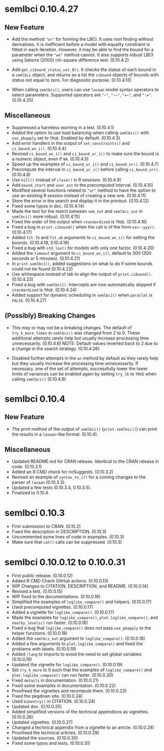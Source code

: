 # semlbci 0.10.4.27

## New Feature

- Add the method `"ur"` for forming the
  LBCI. It uses root finding without
  derivatives. It is inefficient before
  a model with equality constraint is
  fitted in each iteration. However, it
  may be able to find the bound for a
  parameter when the `"wn"` method
  cannot. It also supports robust LBCI
  using Satorra (2000) chi-square
  difference test. (0.10.4.2)

- Add `get_cibound_status_not_0()`. It
  checks the status of each bound in
  a `semlbci` object, and returns as
  a list the `cibound` objects of
  bounds with status not equal to zero.
  For diagnostic purpose. (0.10.4.13)

- When calling `semlbci()`, users can
  use `lavaan` model syntax operators to
  select parameters. Supported operators
  are `"~"`, `"~~"`, `"=~"`, and `":="`.
  (0.10.4.25)

## Miscellaneous

- Suppressed a harmless warning in a
  test. (0.10.4.1)
- Added the option to use load balancing
  when calling `semlbci()` with
  `use_pbapply` set to `TRUE`. Enabled
  by default. (0.10.4.3)
- Add error handlers in the output
  of `set_constraints()` and
  `ci_bound_wn_i()`. (0.10.4.4)
- Revised `ci_bound_wn_i()` and
  `ci_bound_ur_i()` to make
  sure the bound is a numeric object,
  even if `NA`. (0.10.4.5)
- Speed up the examples of
  `ci_bound_ur_i()` and `ci_bound_ur()`.
  (0.10.4.7)
- Precompute the interval in
  `ci_bound_ur_i()` before calling
  `ci_bound_ur()`. (0.10.4.8)
- Use `kill()` instead of `close()`
  in R sessions. (0.10.4.9)
- Add `bound_start` and `user_est`
  to the precomputed interval.
  (0.10.4.10)
- Modified several functions related to
  `"ur"` method to have the option to
  use an existing R session instead of
  creating a new one. (0.10.4.11)
- Store the error in the search and
  display it in the printout.
  (0.10.4.12)
- Fixed some typos in doc.
  (0.10.4.14)
- Made the test for the match between
  `sem_out` and `semlbci_out` in
  `semlbci()` more robust. (0.10.4.15)
- Fixed the order of the output when
  `standardized` is `TRUE`. (0.10.4.16)
- Fixed a bug in `print.cibound()` when
  the call is of the form `xxx::yyy()`.
  (0.10.4.17)
- Added `fit_lb` and `fit_ub` arguments
  to `ci_bound_wn_i()` for setting
  the bounds. (0.10.4.18, 0.10.4.19)
- Fixed a bug with `std_lav()` for
  models with only one factor.
  (0.10.4.20)
- Added the `timeout` argument to
  `ci_bound_wn_i()`, default to 300
  (300 seconds or 5 minutes).
  (0.10.4.21)
- In `print.semlbci()`, added
  suggestions on what to do if some
  bounds could not be found (0.10.4.22)
- Use whitespace instead of tab to
  align the output of `print.cibound()`.
  (0.10.4.23)
- Fixed a bug with `semlbci()`.
  Intercepts are now automatically
  skipped if `standardized` is `TRUE`.
  (0.10.4.24)
- Added support for dynamic scheduling
  in `semlbci()` when `parallel` is
  `FALSE`. (0.10.4.27)

## (Possibly) Breaking Changes

- This may or may not be a breaking
  changes. The default of
  `try_k_more_times` in `semlbci()` was
  changed from 2 to 0. These additional
  attempts rarely help but usually
  increase processing time
  unnecessarily. (0.10.4.6)
  NOTE: Default values reverted back to
  2 due to a change in the search
  strategy. (0.10.4.26)

- Disabled further attempts in
  the `wn` method by default
  as they rarely help but they usually
  increase
  the processing time unnecessarily.
  If necessary, one of the set of
  attempts, successfully lower the
  lower limits of variances can be
  enabled again by setting `try_lb`
  to `TRUE` when calling `semlbci()`
  (0.10.4.6)

# semlbci 0.10.4

## New Feature

- The print method of the output of
  `semlbci()` (`print.semlbci()`) can
  print the results in a `lavaan`-like
  format. (0.10.4).

## Miscellaneous

- Updated README.md for CRAN release. Identical
  to the CRAN release in code. (0.10.3.1)
- Added an R CMD check for noSuggests. (0.10.3.2)
- Revised an example of `syntax_to_i()`
  for a coming changes to the parser of
  `lavaan` (0.10.3.3).
- Updated a few tests (0.10.3.4, 0.10.3.5).
- Finalized to 0.10.4.

# semlbci 0.10.3

- First submission to CRAN. (0.10.2)
- Fixed the description in DESCRIPTION. (0.10.3)
- Uncommented some lines of code in examples. (0.10.3)
- Make sure that `cat()` calls can be suppressed. (0.10.3)

# semlbci 0.10.0.12 to 0.10.0.31

- First public release. (0.10.0.12)
- Added R CMD Check GitHub actions. (0.10.0.13)
- WIP Changes to CITATION, DESCRIPTION, and README. (0.10.0.14)
- Revised a test. (0.10.0.15)
- WIP fixed to the documentations. (0.10.0.16)
- Simplified the examples of `loglike_compare()` and helpers.  (0.10.0.17)
- Used precomputed vignettes. (0.10.0.17)
- Added a vignette for `loglike_compare()`. (0.10.0.17)
- Made the examples for `loglike_compare()`,
  `plot.loglike_compare()`, and `nearby_levels()` run faster. (0.10.0.18)
- Fixed a bug that `loglike_compare()` does not pass
  `use_pbapply` to the helper functions. (0.10.0.18)
- Added the `semlbci_out` argument to `loglike_compare()`. (0.10.0.18)
- Added a few arguments to `plot.loglike_compare()` and
  fixed the problems with labels. (0.10.0.19)
- Added `rlang` to Imports to avoid the need to set global
  variables (0.10.0.19)
- Updated the vignette for `loglike_compare()`. (0.10.0.19)
- Set `try_k_more` to 0 such that the examples of
  `loglike_compare()` and `plot.loglike_compare()` can run faster. (0.10.0.20)
- Fixed `details` in documentation. (0.10.0.21)
- Fixed some examples in documentation. (0.10.0.22)
- Proofread the vignettes and recompute them. (0.10.0.23)
- Fixed the pkgdown site. (0.10.0.24)
- Used `bibentry()` in CITATION. (0.10.0.24)
- Updated doc. (0.10.0.25)
- Added simplified versions of the technical appendices as vignettes. (0.10.0.26)
- Updated vignettes. (0.10.0.27)
- Changed a technical appendix from a vignette to an article. (0.10.0.28)
- Proofread the technical articles. (0.10.0.29)
- Updated the sources. (0.10.0.30)
- Fixed some typos and tests. (0.10.0.31)